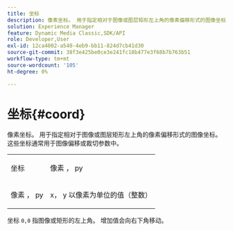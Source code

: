 ```yaml
---
title: 坐标
description: 像素坐标。 用于指定相对于图像或图层矩形左上角的像素偏移形式的图像坐标。 这些坐标通常用于图像偏移或裁切参数中。
solution: Experience Manager
feature: Dynamic Media Classic,SDK/API
role: Developer,User
exl-id: 12ca4002-a540-4eb9-bb11-824d7cb41d30
source-git-commit: 38f3e425be0ce3e241fc18b477e3f68b7b763b51
workflow-type: tm+mt
source-wordcount: '105'
ht-degree: 0%

---
```


# 坐标{#coord}

像素坐标。 用于指定相对于图像或图层矩形左上角的像素偏移形式的图像坐标。 这些坐标通常用于图像偏移或裁切参数中。

<table id="simpletable_A686120953124ACB8803CB9C877252AB"> 
 <tr class="strow"> 
  <td class="stentry"> <p><span class="codeph"> <span class="varname"> 坐标</span> </span> </p> </td> 
  <td class="stentry"> <p><span class="codeph"> <span class="varname"> 像素</span> </span>， <span class="codeph"><span class="varname"> py</span></span> </p></td> 
 </tr> 
 <tr class="strow"> 
  <td class="stentry"> <p><span class="codeph"> <span class="varname"> 像素</span> </span>， <span class="codeph"><span class="varname"> py</span></span> </p></td> 
  <td class="stentry"> <p><span class="varname"> x</span>， <span class="varname"> y</span> 以像素为单位的值（整数） </p></td> 
 </tr> 
</table>

坐标 `0,0` 指图像或矩形的左上角。 增加值会向右下角移动。
